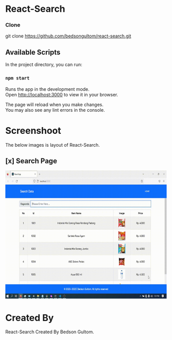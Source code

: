 # React-Search

### Clone
git clone https://github.com/bedsongultom/react-search.git

## Available Scripts

In the project directory, you can run:

### `npm start`

Runs the app in the development mode.\
Open [http://localhost:3000](http://localhost:3000) to view it in your browser.

The page will reload when you make changes.\
You may also see any lint errors in the console.

# Screenshoot
The below images is layout of React-Search.

## [x] Search Page
<img src="https://github.com/bedsongultom/react-search/blob/master/public/images/2023-01-23%2019-31-33.gif" width="700" height="400">



# Created By
React-Search Created By Bedson Gultom.
